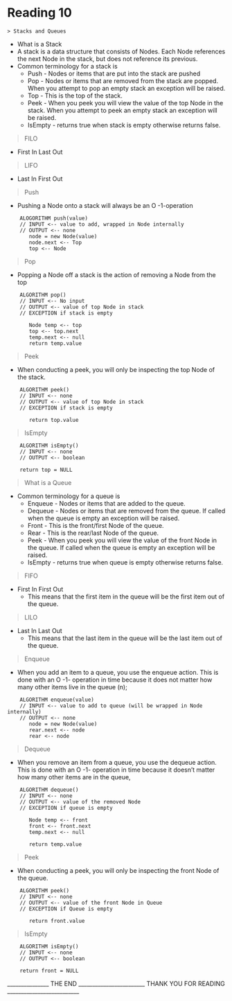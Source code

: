 # Reading 10 
    > Stacks and Queues 
- What is a Stack 
- A stack is a data structure that consists of Nodes. Each Node references the next Node in the stack, but does not reference its previous. 
- Common terminology for a stack is
  - Push - Nodes or items that are put into the stack are pushed
  - Pop - Nodes or items that are removed from the stack are popped. When you attempt to pop an empty stack an exception will be raised.
  - Top - This is the top of the stack.
  - Peek - When you peek you will view the value of the top Node in the stack. When you attempt to peek an empty stack an exception will be raised.
  - IsEmpty - returns true when stack is empty otherwise returns false.
  
> FILO 
- First In Last Out

> LIFO 
- Last In First Out



> Push
- Pushing a Node onto a stack will always be an O -1-operation
```
    ALOGORITHM push(value)
    // INPUT <-- value to add, wrapped in Node internally
    // OUTPUT <-- none
       node = new Node(value)
       node.next <-- Top
       top <-- Node
```

> Pop 
- Popping a Node off a stack is the action of removing a Node from the top

```
    ALGORITHM pop()
    // INPUT <-- No input
    // OUTPUT <-- value of top Node in stack
    // EXCEPTION if stack is empty
    
       Node temp <-- top
       top <-- top.next
       temp.next <-- null
       return temp.value
```

> Peek 
- When conducting a peek, you will only be inspecting the top Node of the stack.
```
    ALGORITHM peek()
    // INPUT <-- none
    // OUTPUT <-- value of top Node in stack
    // EXCEPTION if stack is empty
    
       return top.value
```

> IsEmpty
```
    ALGORITHM isEmpty()
    // INPUT <-- none
    // OUTPUT <-- boolean
    
    return top = NULL
```


> What is a Queue 
- Common terminology for a queue is 
  - Enqueue - Nodes or items that are added to the queue.
  - Dequeue - Nodes or items that are removed from the queue. If called when the queue is empty an exception will be raised.
  - Front - This is the front/first Node of the queue.
  - Rear - This is the rear/last Node of the queue.
  - Peek - When you peek you will view the value of the front Node in the queue. If called when the queue is empty an exception will be raised.
  - IsEmpty - returns true when queue is empty otherwise returns false.


>FIFO 
- First In First Out 
  - This means that the first item in the queue will be the first item out of the queue.
> LILO 
- Last In Last Out
  - This means that the last item in the queue will be the last item out of the queue.


>Enqueue 
- When you add an item to a queue, you use the enqueue action. This is done with an O -1- operation in time because it does not matter how many other items live in the queue (n); 
```
    ALGORITHM enqueue(value)
    // INPUT <-- value to add to queue (will be wrapped in Node internally)
    // OUTPUT <-- none
       node = new Node(value)
       rear.next <-- node
       rear <-- node
```

>Dequeue
- When you remove an item from a queue, you use the dequeue action. This is done with an O -1- operation in time because it doesn’t matter how many other items are in the queue,
```
    ALGORITHM dequeue()
    // INPUT <-- none
    // OUTPUT <-- value of the removed Node
    // EXCEPTION if queue is empty
    
       Node temp <-- front
       front <-- front.next
       temp.next <-- null
    
       return temp.value
```

> Peek 
- When conducting a peek, you will only be inspecting the front Node of the queue.
```
    ALGORITHM peek()
    // INPUT <-- none
    // OUTPUT <-- value of the front Node in Queue
    // EXCEPTION if Queue is empty
    
       return front.value
```

> IsEmpty
```
    ALGORITHM isEmpty()
    // INPUT <-- none
    // OUTPUT <-- boolean
    
    return front = NULL
```

_______________  THE END  ________________________   THANK YOU FOR READING  __________________________
